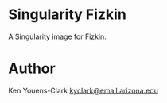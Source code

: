 # Singularity Fizkin

A Singularity image for Fizkin.

# Author

Ken Youens-Clark <kyclark@email.arizona.edu>
